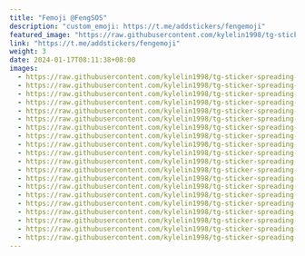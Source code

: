 ```yaml
---
title: "Femoji @FengSOS"
description: "custom_emoji: https://t.me/addstickers/fengemoji"
featured_image: "https://raw.githubusercontent.com/kylelin1998/tg-sticker-spreading-worldwide-images/main/img/056ad00f-0f33-42f2-8f2a-e97079fc68d3.jpg"
link: "https://t.me/addstickers/fengemoji"
weight: 3
date: 2024-01-17T08:11:38+08:00
images:
  - https://raw.githubusercontent.com/kylelin1998/tg-sticker-spreading-worldwide-images/main/img/056ad00f-0f33-42f2-8f2a-e97079fc68d3.jpg
  - https://raw.githubusercontent.com/kylelin1998/tg-sticker-spreading-worldwide-images/main/img/49af42f0-25df-43cc-9311-20e43860b6f6.jpg
  - https://raw.githubusercontent.com/kylelin1998/tg-sticker-spreading-worldwide-images/main/img/e6973723-f1f0-4313-8091-5680525e3a28.jpg
  - https://raw.githubusercontent.com/kylelin1998/tg-sticker-spreading-worldwide-images/main/img/8a3acac4-08cf-4c50-8aae-0f5f9685d21c.jpg
  - https://raw.githubusercontent.com/kylelin1998/tg-sticker-spreading-worldwide-images/main/img/9d7b23a4-ec5d-45d6-8cac-4aa0691a1b86.jpg
  - https://raw.githubusercontent.com/kylelin1998/tg-sticker-spreading-worldwide-images/main/img/d7d63b21-5b6a-40e8-8cea-9bcd8d6cb158.jpg
  - https://raw.githubusercontent.com/kylelin1998/tg-sticker-spreading-worldwide-images/main/img/c807b46a-505f-4ac3-97d4-d092074b89df.jpg
  - https://raw.githubusercontent.com/kylelin1998/tg-sticker-spreading-worldwide-images/main/img/d76602e7-adf2-49f0-8bc5-67526f8dca1f.jpg
  - https://raw.githubusercontent.com/kylelin1998/tg-sticker-spreading-worldwide-images/main/img/f93cabb7-a095-4acd-905e-1dd07a3bea2e.jpg
  - https://raw.githubusercontent.com/kylelin1998/tg-sticker-spreading-worldwide-images/main/img/f89ce706-5188-4c8b-ba7f-607456c45418.jpg
  - https://raw.githubusercontent.com/kylelin1998/tg-sticker-spreading-worldwide-images/main/img/78a22dee-718b-4653-8aa5-0f05876b832e.jpg
  - https://raw.githubusercontent.com/kylelin1998/tg-sticker-spreading-worldwide-images/main/img/c50f4cd8-7b52-408d-bef0-d22c3725e35c.jpg
  - https://raw.githubusercontent.com/kylelin1998/tg-sticker-spreading-worldwide-images/main/img/e35796ef-84a9-49cd-a661-c15bccfe6217.jpg
  - https://raw.githubusercontent.com/kylelin1998/tg-sticker-spreading-worldwide-images/main/img/8a11749e-a9a8-4b69-994c-84c060afd60f.jpg
  - https://raw.githubusercontent.com/kylelin1998/tg-sticker-spreading-worldwide-images/main/img/5bbb5130-d975-4a9b-9207-fae0da694d53.jpg
  - https://raw.githubusercontent.com/kylelin1998/tg-sticker-spreading-worldwide-images/main/img/c8fdcf8d-b0af-46a6-bf5c-36ed66b92bb3.jpg
  - https://raw.githubusercontent.com/kylelin1998/tg-sticker-spreading-worldwide-images/main/img/e68d1a3e-9199-4534-9c10-92da04a08340.jpg
  - https://raw.githubusercontent.com/kylelin1998/tg-sticker-spreading-worldwide-images/main/img/af177f21-2a63-4bb0-8a42-02d2cf6a9309.jpg
  - https://raw.githubusercontent.com/kylelin1998/tg-sticker-spreading-worldwide-images/main/img/ed682563-50a2-43d5-b201-70ddc0d5c305.jpg
  - https://raw.githubusercontent.com/kylelin1998/tg-sticker-spreading-worldwide-images/main/img/a49db5f3-2c47-4cff-b018-8eef606f8339.jpg
---
```


